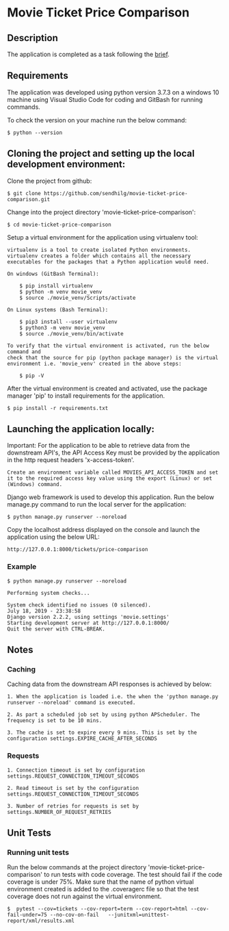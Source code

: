 # Movie Ticket Price Comparison

## Description
The application is completed as a task following the [brief](BRIEF.md).


## Requirements
The application was developed using python version 3.7.3 on a windows 10 machine 
using Visual Studio Code for coding and GitBash for running commands.

To check the version on your machine run the below command:

    $ python --version


## Cloning the project and setting up the local development environment:
Clone the project from github:

    $ git clone https://github.com/sendhilg/movie-ticket-price-comparison.git


Change into the project directory 'movie-ticket-price-comparison':

    $ cd movie-ticket-price-comparison


Setup a virtual environment for the application using virtualenv tool:

    virtualenv is a tool to create isolated Python environments. virtualenv creates a folder which contains all the necessary executables for the packages that a Python application would need.

    On windows (GitBash Terminal):

        $ pip install virtualenv
        $ python -m venv movie_venv
        $ source ./movie_venv/Scripts/activate

    On Linux systems (Bash Terminal):

        $ pip3 install --user virtualenv
        $ python3 -m venv movie_venv
        $ source ./movie_venv/bin/activate

    To verify that the virtual environment is activated, run the below command and 
    check that the source for pip (python package manager) is the virtual environment i.e. 'movie_venv' created in the above steps:

        $ pip -V

After the virtual environment is created and activated, use the package manager 'pip' to install 
requirements for the application.

    $ pip install -r requirements.txt


## Launching the application locally:
Important:
    For the application to be able to retrieve data from the downstream API's, the API Access Key must be 
    provided by the application in the http request headers 'x-access-token'.

    Create an environment variable called MOVIES_API_ACCESS_TOKEN and set it to the required access key value using the export (Linux) or set (Windows) command.

Django web framework is used to develop this application. Run the below manage.py command to run the local server
for the application:

    $ python manage.py runserver --noreload

Copy the localhost address displayed on the console and launch the application using the below URL:

    http://127.0.0.1:8000/tickets/price-comparison


### Example
```
$ python manage.py runserver --noreload

Performing system checks...

System check identified no issues (0 silenced).
July 18, 2019 - 23:38:58
Django version 2.2.2, using settings 'movie.settings'
Starting development server at http://127.0.0.1:8000/
Quit the server with CTRL-BREAK.

```

## Notes

### Caching
Caching data from the downstream API responses is achieved by below:

    1. When the application is loaded i.e. the when the 'python manage.py runserver --noreload' command is executed.

    2. As part a scheduled job set by using python APScheduler. The frequency is set to be 10 mins. 
    
    3. The cache is set to expire every 9 mins. This is set by the configuration settings.EXPIRE_CACHE_AFTER_SECONDS

### Requests
    1. Connection timeout is set by configuration settings.REQUEST_CONNECTION_TIMEOUT_SECONDS

    2. Read timeout is set by the configuration settings.REQUEST_CONNECTION_TIMEOUT_SECONDS

    3. Number of retries for requests is set by settings.NUMBER_OF_REQUEST_RETRIES


## Unit Tests

### Running unit tests
Run the below commands at the project directory 'movie-ticket-price-comparison' to run tests with code coverage. The test should fail if the code coverage is under 75%. Make sure that the name of python virtual environment created is added to the .coveragerc file so that the test coverage does not run against the virtual environment.

    $  pytest --cov=tickets --cov-report=term --cov-report=html --cov-fail-under=75 --no-cov-on-fail   --junitxml=unittest-report/xml/results.xml
